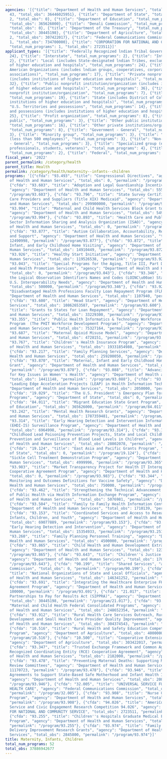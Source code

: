 ```yaml
---
agencies: '[{"title": "Department of Health and Human Services", "total_num_programs":
  43, "total_obs": 36446025951}, {"title": "Department of State", "total_num_programs":
  2, "total_obs": 0}, {"title": "Department of Education", "total_num_programs": 1,
  "total_obs": 365626000}, {"title": "Denali Commission", "total_num_programs": 1,
  "total_obs": 0}, {"title": "Department of the Treasury", "total_num_programs": 1,
  "total_obs": 30445198}, {"title": "Department of Agriculture", "total_num_programs":
  2, "total_obs": 307422017}, {"title": "Federal Communications Commission", "total_num_programs":
  1, "total_obs": 734700000}, {"title": "CORPORATION FOR NATIONAL AND COMMUNITY SERVICE",
  "total_num_programs": 1, "total_obs": 2723511}]'
applicant_types: '[{"title": "Federally Recognized lndian Tribal Governments", "total_num_programs":
  24}, {"title": "Interstate", "total_num_programs": 2}, {"title": "Intrastate", "total_num_programs":
  2}, {"title": "Local (includes State-designated lndian Tribes, excludes institutions
  of higher education and hospitals", "total_num_programs": 24}, {"title": "Native
  American Organizations (includes lndian groups, cooperatives, corporations, partnerships,
  associations)", "total_num_programs": 17}, {"title": "Private nonprofit institution/organization
  (includes institutions of higher education and hospitals)", "total_num_programs":
  32}, {"title": "Public nonprofit institution/organization (includes institutions
  of higher education and hospitals)", "total_num_programs": 36}, {"title": "Quasi-public
  nonprofit institution/organization", "total_num_programs": 7}, {"title": "State",
  "total_num_programs": 19}, {"title": "State (includes District of Columbia, public
  institutions of higher education and hospitals)", "total_num_programs": 28}, {"title":
  "U.S. Territories and possessions", "total_num_programs": 14}, {"title": "U.S. Territories
  and possessions (includes institutions of higher education and hospitals)", "total_num_programs":
  25}, {"title": "Profit organization", "total_num_programs": 8}, {"title": "Anyone/general
  public", "total_num_programs": 3}, {"title": "Other public institution/organization",
  "total_num_programs": 16}, {"title": "Other private institutions/organizations",
  "total_num_programs": 8}, {"title": "Government - General", "total_num_programs":
  3}, {"title": "Minority group", "total_num_programs": 3}, {"title": "Small business
  (less than 500 employees)", "total_num_programs": 3}, {"title": "Non-Government
  - General", "total_num_programs": 3}, {"title": "Specialized group (e.g. health
  professionals, students, veterans)", "total_num_programs": 4}, {"title": "Individual/Family",
  "total_num_programs": 2}, {"title": "Federal", "total_num_programs": 2}]'
fiscal_year: '2022'
parent_permalink: /category/health
parent_title: Health
permalink: /category/health/maternity--infants--children
programs: '[{"cfda": "93.493", "title": "Congressional Directives", "agency": "Department
  of Health and Human Services", "total_obs": 0, "permalink": "/program/93.493"},
  {"cfda": "93.603", "title": "Adoption and Legal Guardianship Incentive Payments",
  "agency": "Department of Health and Human Services", "total_obs": 55547000, "permalink":
  "/program/93.603"}, {"cfda": "93.796", "title": "State Survey Certification of Health
  Care Providers and Suppliers (Title XIX) Medicaid", "agency": "Department of Health
  and Human Services", "total_obs": 299900000, "permalink": "/program/93.796"}, {"cfda":
  "93.994", "title": "Maternal and Child Health Services Block Grant to the States",
  "agency": "Department of Health and Human Services", "total_obs": 549502932, "permalink":
  "/program/93.994"}, {"cfda": "93.893", "title": "Health Care and Public Health (HPH)
  Sector Information Sharing and Analysis Organization (ISAO)", "agency": "Department
  of Health and Human Services", "total_obs": 0, "permalink": "/program/93.893"},
  {"cfda": "93.877", "title": "Autism Collaboration, Accountability, Research, Education,
  and Support", "agency": "Department of Health and Human Services", "total_obs":
  12490998, "permalink": "/program/93.877"}, {"cfda": "93.872", "title": "Tribal Maternal,
  Infant, and Early Childhood Home Visiting", "agency": "Department of Health and
  Human Services", "total_obs": 14910449, "permalink": "/program/93.872"}, {"cfda":
  "93.926", "title": "Healthy Start Initiative", "agency": "Department of Health and
  Human Services", "total_obs": 119526538, "permalink": "/program/93.926"}, {"cfda":
  "93.043", "title": "Special Programs for the Aging, Title III, Part D, Disease Prevention
  and Health Promotion Services", "agency": "Department of Health and Human Services",
  "total_obs": 0, "permalink": "/program/93.043"}, {"cfda": "93.346", "title": "Enhancing
  the Logical Observation Identifiers Names and Codes (LOINC\u00ae) Standard to meet
  U.S. Interoperability Needs", "agency": "Department of Health and Human Services",
  "total_obs": 500000, "permalink": "/program/93.346"}, {"cfda": "93.923", "title":
  "Disadvantaged Health Professions Faculty Loan Repayment Program (FLRP)", "agency":
  "Department of Health and Human Services", "total_obs": 1107940, "permalink": "/program/93.923"},
  {"cfda": "93.600", "title": "Head Start", "agency": "Department of Health and Human
  Services", "total_obs": 10862653587, "permalink": "/program/93.600"}, {"cfda": "93.165",
  "title": "Grants to States for Loan Repayment", "agency": "Department of Health
  and Human Services", "total_obs": 33229300, "permalink": "/program/93.165"}, {"cfda":
  "93.355", "title": "Public Health Informatics & Technology Workforce Development
  Program  (The PHIT Workforce Development Program)", "agency": "Department of Health
  and Human Services", "total_obs": 75327164, "permalink": "/program/93.355"}, {"cfda":
  "93.687", "title": "Maternal Opioid Misuse Model", "agency": "Department of Health
  and Human Services", "total_obs": 4728151, "permalink": "/program/93.687"}, {"cfda":
  "93.767", "title": "Children''s Health Insurance Program", "agency": "Department
  of Health and Human Services", "total_obs": 19331854980, "permalink": "/program/93.767"},
  {"cfda": "93.217", "title": "Family Planning Services", "agency": "Department of
  Health and Human Services", "total_obs": 259200050, "permalink": "/program/93.217"},
  {"cfda": "93.870", "title": "Maternal, Infant and Early Childhood Home Visiting
  Grant", "agency": "Department of Health and Human Services", "total_obs": 430467137,
  "permalink": "/program/93.870"}, {"cfda": "93.088", "title": "Advancing System Improvements
  for Key Issues in Women''s Health", "agency": "Department of Health and Human Services",
  "total_obs": 14411148, "permalink": "/program/93.088"}, {"cfda": "93.345", "title":
  "Leading Edge Acceleration Projects (LEAP) in Health Information Technology", "agency":
  "Department of Health and Human Services", "total_obs": 2050000, "permalink": "/program/93.345"},
  {"cfda": "19.029", "title": "The U.S. President''s Emergency Plan for AIDS Relief
  Programs", "agency": "Department of State", "total_obs": 0, "permalink": "/program/19.029"},
  {"cfda": "84.011", "title": "Migrant Education State Grant Program", "agency": "Department
  of Education", "total_obs": 365626000, "permalink": "/program/84.011"}, {"cfda":
  "93.242", "title": "Mental Health Research Grants", "agency": "Department of Health
  and Human Services", "total_obs": 1787359481, "permalink": "/program/93.242"}, {"cfda":
  "93.314", "title": "Early Hearing Detection and Intervention Information System
  (EHDI-IS) Surveillance Program", "agency": "Department of Health and Human Services",
  "total_obs": 6964998, "permalink": "/program/93.314"}, {"cfda": "93.197", "title":
  "Childhood Lead Poisoning Prevention Projects, State and Local Childhood Lead Poisoning
  Prevention and Surveillance of Blood Lead Levels in Children", "agency": "Department
  of Health and Human Services", "total_obs": 28002078, "permalink": "/program/93.197"},
  {"cfda": "19.124", "title": "East Asia and Pacific Grants Program", "agency": "Department
  of State", "total_obs": 0, "permalink": "/program/19.124"}, {"cfda": "93.365", "title":
  "Sickle Cell Treatment Demonstration Program", "agency": "Department of Health and
  Human Services", "total_obs": 4999996, "permalink": "/program/93.365"}, {"cfda":
  "93.983", "title": "Market Transparency Project for Health IT Interoperability Services
  Cooperative Agreement Program", "agency": "Department of Health and Human Services",
  "total_obs": 0, "permalink": "/program/93.983"}, {"cfda": "93.344", "title": "Research,
  Monitoring and Outcomes Definitions for Vaccine Safety", "agency": "Department of
  Health and Human Services", "total_obs": 750000, "permalink": "/program/93.344"},
  {"cfda": "93.462", "title": "Strengthening the Technical Advancement & Readiness
  of Public Health via Health Information Exchange Program", "agency": "Department
  of Health and Human Services", "total_obs": 5076981, "permalink": "/program/93.462"},
  {"cfda": "93.504", "title": "Family to Family Health Information Centers", "agency":
  "Department of Health and Human Services", "total_obs": 1710139, "permalink": "/program/93.504"},
  {"cfda": "93.153", "title": "Coordinated Services and Access to Research for Women,
  Infants, Children, and Youth", "agency": "Department of Health and Human Services",
  "total_obs": 69077889, "permalink": "/program/93.153"}, {"cfda": "93.251", "title":
  "Early Hearing Detection and Intervention", "agency": "Department of Health and
  Human Services", "total_obs": 15354933, "permalink": "/program/93.251"}, {"cfda":
  "93.260", "title": "Family Planning Personnel Training", "agency": "Department of
  Health and Human Services", "total_obs": 4500000, "permalink": "/program/93.260"},
  {"cfda": "93.865", "title": "Child Health and Human Development Extramural Research",
  "agency": "Department of Health and Human Services", "total_obs": 1239193314, "permalink":
  "/program/93.865"}, {"cfda": "93.643", "title": "Children''s Justice Grants to States",
  "agency": "Department of Health and Human Services", "total_obs": 17000000, "permalink":
  "/program/93.643"}, {"cfda": "90.199", "title": "Shared Services", "agency": "Denali
  Commission", "total_obs": 0, "permalink": "/program/90.199"}, {"cfda": "93.011",
  "title": "National Organizations of State and Local Officials", "agency": "Department
  of Health and Human Services", "total_obs": 146341252, "permalink": "/program/93.011"},
  {"cfda": "93.691", "title": "Integrating the Healthcare Enterprise FHIR Cooperative
  Agreement Program", "agency": "Department of Health and Human Services", "total_obs":
  100000, "permalink": "/program/93.691"}, {"cfda": "21.017", "title": "Social Impact
  Partnerships to Pay for Results Act (SIPPRA)", "agency": "Department of the Treasury",
  "total_obs": 30445198, "permalink": "/program/21.017"}, {"cfda": "93.110", "title":
  "Maternal and Child Health Federal Consolidated Programs", "agency": "Department
  of Health and Human Services", "total_obs": 248652354, "permalink": "/program/93.110"},
  {"cfda": "93.912", "title": "Rural Health Care Services Outreach, Rural Health Network
  Development and Small Health Care Provider Quality Improvement", "agency": "Department
  of Health and Human Services", "total_obs": 304374543, "permalink": "/program/93.912"},
  {"cfda": "10.516", "title": "Rural Health and Safety Education Competitive Grants
  Program", "agency": "Department of Agriculture", "total_obs": 4000000, "permalink":
  "/program/10.516"}, {"cfda": "10.500", "title": "Cooperative Extension Service",
  "agency": "Department of Agriculture", "total_obs": 303422017, "permalink": "/program/10.500"},
  {"cfda": "93.347", "title": "Trusted Exchange Framework and Common Agreement (TEFCA)
  Recognized Coordinating Entity (RCE) Cooperative Agreement", "agency": "Department
  of Health and Human Services", "total_obs": 2182000, "permalink": "/program/93.347"},
  {"cfda": "93.478", "title": "Preventing Maternal Deaths: Supporting Maternal Mortality
  Review Committees", "agency": "Department of Health and Human Services", "total_obs":
  11170723, "permalink": "/program/93.478"}, {"cfda": "93.946", "title": "Cooperative
  Agreements to Support State-Based Safe Motherhood and Infant Health Initiative Programs",
  "agency": "Department of Health and Human Services", "total_obs": 20801134, "permalink":
  "/program/93.946"}, {"cfda": "32.005", "title": "UNIVERSAL SERVICE FUND - RURAL
  HEALTH CARE", "agency": "Federal Communications Commission", "total_obs": 734700000,
  "permalink": "/program/32.005"}, {"cfda": "93.908", "title": "Nurse Corps Loan Repayment
  Program", "agency": "Department of Health and Human Services", "total_obs": 105525320,
  "permalink": "/program/93.908"}, {"cfda": "94.026", "title": "AmeriCorps National
  Service and Civic Engagement Research Competition 94.026", "agency": "CORPORATION
  FOR NATIONAL AND COMMUNITY SERVICE", "total_obs": 2723511, "permalink": "/program/94.026"},
  {"cfda": "93.255", "title": "Children''s Hospitals Graduate Medical Education Payment
  Program", "agency": "Department of Health and Human Services", "total_obs": 356635642,
  "permalink": "/program/93.255"}, {"cfda": "93.974", "title": "Family Planning Service
  Delivery Improvement Research Grants", "agency": "Department of Health and Human
  Services", "total_obs": 2845800, "permalink": "/program/93.974"}]'
title: Maternity, Infants, Children
total_num_programs: 52
total_obs: 37886942677
---
```

